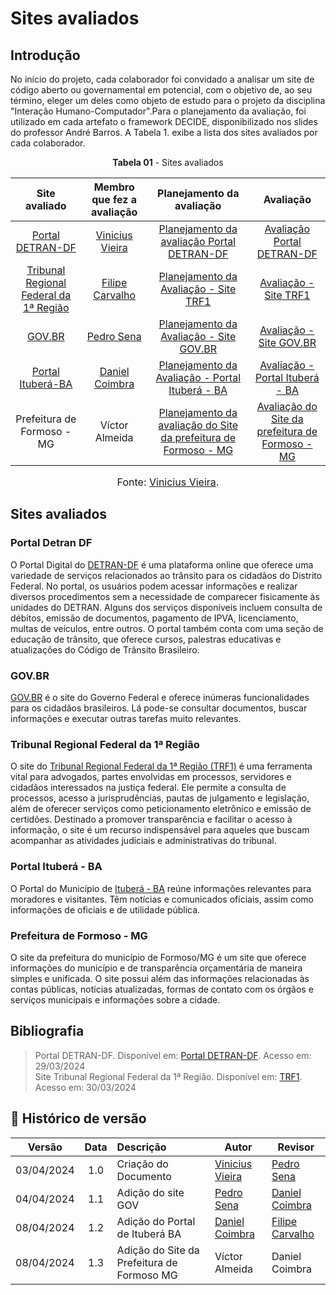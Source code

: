 # Sites avaliados 

## Introdução 
No início do projeto, cada colaborador foi convidado a analisar um site de código aberto ou governamental em potencial, com o objetivo de, ao seu término, eleger um deles como objeto de estudo para o projeto da disciplina "Interação Humano-Computador".Para o planejamento da avaliação, foi utilizado em cada artefato o framework DECIDE, disponibilizado nos slides do professor André Barros. A Tabela 1. exibe a lista dos sites avaliados por cada colaborador.

<p align="center"><b>Tabela 01</b> - Sites avaliados </p>

|                       Site avaliado                        |               Membro que fez a avaliação               |                             Planejamento da avaliação                             |                           Avaliação                            |
| :--------------------------------------------------------: | :----------------------------------------------------: | :-------------------------------------------------------------------------------: | :------------------------------------------------------------: |
| [Portal DETRAN-DF](https://portal.detran.df.gov.br/#/home) | [Vinicius Vieira](https://github.com/viniciusvieira00) | [Planejamento da avaliação Portal DETRAN-DF](avaliacoes/PlanejamentoDETRANDF.pdf) | [Avaliação Portal DETRAN-DF](avaliacoes/AvaliacaoDETRANDF.pdf) |
[Tribunal Regional Federal da 1ª Região](https://www.trf1.jus.br/trf1/home/) | [Filipe Carvalho](https://github.com/Filipe-002) | [Planejamento da Avaliação - Site TRF1](avaliacoes/PlanejamentoTRF1.pdf) | [Avaliação - Site TRF1](avaliacoes/AvaliacaoTRF1.pdf)
[GOV.BR](https://www.gov.br/pt-br) | [Pedro Sena](https://github.com/pedroyen21) | [Planejamento da Avaliação - Site GOV.BR](avaliacoes/PlanejamentoGOV.pdf) | [Avaliação - Site GOV.BR](avaliacoes/AvaliacaoGOV.pdf)
[Portal Ituberá-BA](https://www.itubera.ba.gov.br/) | [Daniel Coimbra](https://github.com/DanielCoimbra) | [Planejamento da Avaliação - Portal Ituberá - BA](avaliacoes/Planejamento_ITUBERA.pdf) | [Avaliação - Portal Ituberá - BA](avaliacoes/Avaliação_Ituberá.pdf)
| Prefeitura de Formoso - MG | Víctor Almeida | [Planejamento da avaliação do Site da prefeitura de Formoso - MG](avaliacoes/PlanejamentoPREFEITURAFORMOSO.pdf) | [Avaliação do Site da prefeitura de Formoso - MG](avaliacoes/AvaliacaoPREFEITURAFORMOSO.pdf) |

<font size="3"><p style="text-align: center">Fonte: [Vinicius Vieira](https://github.com/viniciusvieira00).</p></font>

## Sites avaliados

### Portal Detran DF
O Portal Digital do [DETRAN-DF](https://portal.detran.df.gov.br/#/home) é uma plataforma online que oferece uma variedade de serviços relacionados ao trânsito para os cidadãos do Distrito Federal. No portal, os usuários podem acessar informações e realizar diversos procedimentos sem a necessidade de comparecer fisicamente às unidades do DETRAN. Alguns dos serviços disponíveis incluem consulta de débitos, emissão de documentos, pagamento de IPVA, licenciamento, multas de veículos, entre outros. O portal também conta com uma seção de educação de trânsito, que oferece cursos, palestras educativas e atualizações do Código de Trânsito Brasileiro.
  
### GOV.BR 
[GOV.BR](https://www.gov.br/pt-br) é o site do Governo Federal e oferece inúmeras funcionalidades para os cidadãos brasileiros. Lá pode-se consultar documentos, buscar informações e executar outras tarefas muito relevantes.

### Tribunal Regional Federal da 1ª Região
O site do [Tribunal Regional Federal da 1ª Região (TRF1)](https://www.trf1.jus.br/trf1/home/) é uma ferramenta vital para advogados, partes envolvidas em processos, servidores e cidadãos interessados na justiça federal. Ele permite a consulta de processos, acesso a jurisprudências, pautas de julgamento e legislação, além de oferecer serviços como peticionamento eletrônico e emissão de certidões. Destinado a promover transparência e facilitar o acesso à informação, o site é um recurso indispensável para aqueles que buscam acompanhar as atividades judiciais e administrativas do tribunal.

### Portal Ituberá - BA
O Portal do Município de [Ituberá - BA](https://www.itubera.ba.gov.br/) reúne informações relevantes para moradores e visitantes. Têm notícias e comunicados oficiais, assim como informações de oficiais e de utilidade pública.

### Prefeitura de Formoso - MG
O site da prefeitura do município de Formoso/MG é um site que oferece informações do município e de transparência orçamentária de maneira simples e unificada. O site possui além das informações relacionadas às contas públicas, notícias atualizadas, formas de contato com os órgãos e serviços municipais e informações sobre a cidade.

## Bibliografia

> Portal DETRAN-DF. Disponível em: [Portal DETRAN-DF](https://portal.detran.df.gov.br/#/home). Acesso em: 29/03/2024 <BR>
> Site Tribunal Regional Federal da 1ª Região. Disponível em: [TRF1](https://www.trf1.jus.br/trf1/home/). Acesso em: 30/03/2024 <BR>

## 📑 Histórico de versão

|   Versão   | Data  | Descrição            | Autor                                                  | Revisor |
| :--------: | :---: | :------------------- | ------------------------------------------------------ | ------- |
| 03/04/2024 |  1.0  | Criação do Documento | [Vinicius Vieira](https://github.com/viniciusvieira00) | [Pedro Sena](https://github.com/pedroyen21)     |
| 04/04/2024 |  1.1  | Adição do site GOV | [Pedro Sena](https://github.com/pedroyen21) | [Daniel Coimbra](https://github.com/DanielCoimbra)     |
| 08/04/2024 |  1.2  | Adição do Portal de Ituberá BA| [Daniel Coimbra](https://github.com/DanielCoimbra) | [Filipe Carvalho](https://github.com/Filipe-002)     |
| 08/04/2024 |  1.3  | Adição do Site da Prefeitura de Formoso MG| Víctor Almeida | Daniel Coimbra     |
